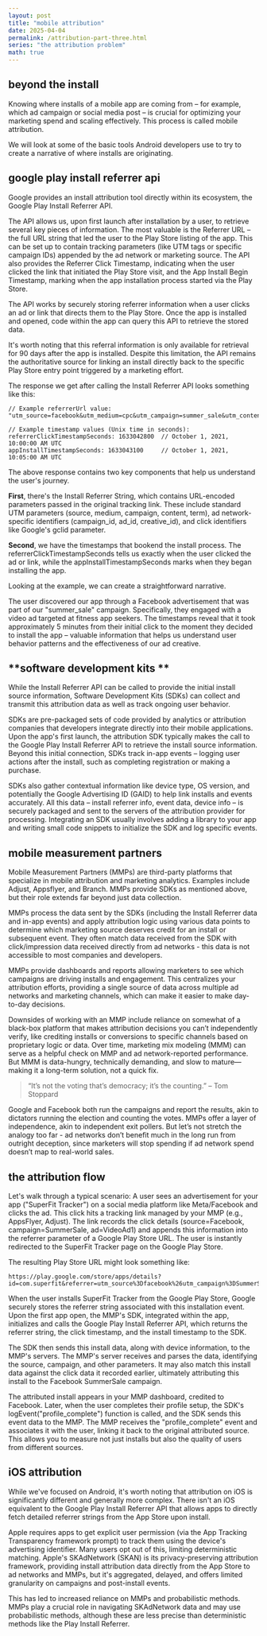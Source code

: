 ```yaml
---
layout: post
title: "mobile attribution"
date: 2025-04-04
permalink: /attribution-part-three.html
series: "the attribution problem"
math: true
---
```


## **beyond the install**

Knowing where installs of a mobile app are coming from – for example, which ad campaign or social media post – is crucial for optimizing your marketing spend and scaling effectively. This process is called mobile attribution.

We will look at some of the basic tools Android developers use to try to create a narrative of where installs are originating.

## **google play install referrer api**

Google provides an install attribution tool directly within its ecosystem, the Google Play Install Referrer API. 

The API allows us, upon first launch after installation by a user, to retrieve several key pieces of information. The most valuable is the Referrer URL – the full URL string that led the user to the Play Store listing of the app. This can be set up to contain tracking parameters (like UTM tags or specific campaign IDs) appended by the ad network or marketing source. The API also provides the Referrer Click Timestamp, indicating when the user clicked the link that initiated the Play Store visit, and the App Install Begin Timestamp, marking when the app installation process started via the Play Store.

The API works by securely storing referrer information when a user clicks an ad or link that directs them to the Play Store. Once the app is installed and opened, code within the app can query this API to retrieve the stored data. 

It's worth noting that this referral information is only available for retrieval for 90 days after the app is installed. Despite this limitation, the API remains the authoritative source for linking an install directly back to the specific Play Store entry point triggered by a marketing effort.

The response we get after calling the Install Referrer API looks something like this:

```
// Example referrerUrl value:
"utm_source=facebook&utm_medium=cpc&utm_campaign=summer_sale&utm_content=video_ad_1&utm_term=fitness_app"

// Example timestamp values (Unix time in seconds):
referrerClickTimestampSeconds: 1633042800  // October 1, 2021, 10:00:00 AM UTC
appInstallTimestampSeconds: 1633043100     // October 1, 2021, 10:05:00 AM UTC
```

The above response contains two key components that help us understand the user's journey.

**First**, there's the Install Referrer String, which contains URL-encoded parameters passed in the original tracking link. These include standard UTM parameters (source, medium, campaign, content, term), ad network-specific identifiers (campaign_id, ad_id, creative_id), and click identifiers like Google's gclid parameter. 

**Second**, we have the timestamps that bookend the install process. The referrerClickTimestampSeconds tells us exactly when the user clicked the ad or link, while the appInstallTimestampSeconds marks when they began installing the app.

Looking at the example, we can create a straightforward narrative. 

The user discovered our app through a Facebook advertisement that was part of our "summer_sale" campaign. 
Specifically, they engaged with a video ad targeted at fitness app seekers. 
The timestamps reveal that it took approximately 5 minutes from their initial click to the moment they decided to install the app – valuable information that helps us understand user behavior patterns and the effectiveness of our ad creative.

## **software development kits **

While the Install Referrer API can be called to provide the initial install source information, Software Development Kits (SDKs) can collect and transmit this attribution data as well as track ongoing user behavior.

SDKs are pre-packaged sets of code provided by analytics or attribution companies that developers integrate directly into their mobile applications. Upon the app's first launch, the attribution SDK typically makes the call to the Google Play Install Referrer API to retrieve the install source information. Beyond this initial connection, SDKs track in-app events – logging user actions after the install, such as completing registration or making a purchase.

SDKs also gather contextual information like device type, OS version, and potentially the Google Advertising ID (GAID) to help link installs and events accurately. All this data – install referrer info, event data, device info – is securely packaged and sent to the servers of the attribution provider for processing.
Integrating an SDK usually involves adding a library to your app and writing small code snippets to initialize the SDK and log specific events.

## **mobile measurement partners**

Mobile Measurement Partners (MMPs) are third-party platforms that specialize in mobile attribution and marketing analytics. Examples include Adjust, Appsflyer, and Branch. MMPs provide SDKs as mentioned above, but their role extends far beyond just data collection.

MMPs process the data sent by the SDKs (including the Install Referrer data and in-app events) and apply attribution logic using various data points to determine which marketing source deserves credit for an install or subsequent event. They often match data received from the SDK with click/impression data received directly from ad networks - this data is not accessible to most companies and developers.

MMPs provide dashboards and reports allowing marketers to see which campaigns are driving installs and engagement. This centralizes your attribution efforts, providing a single source of data across multiple ad networks and marketing channels, which can make it easier to make day-to-day decisions.

Downsides of working with an MMP include reliance on somewhat of a black-box platform that makes attribution decisions you can’t independently verify, like crediting installs or conversions to specific channels based on proprietary logic or data.
Over time, marketing mix modeling (MMM) can serve as a helpful check on MMP and ad network-reported performance. But MMM is data-hungry, technically demanding, and slow to mature—making it a long-term solution, not a quick fix.

> “It’s not the voting that’s democracy; it’s the counting.” – Tom Stoppard

Google and Facebook both run the campaigns and report the results, akin to dictators running the election and counting the votes. MMPs offer a layer of independence, akin to independent exit pollers. But let’s not stretch the analogy too far - ad networks don’t benefit much in the long run from outright deception, since marketers will stop spending if ad network spend doesn’t map to real-world sales.

## **the attribution flow**

Let's walk through a typical scenario: A user sees an advertisement for your app ("SuperFit Tracker") on a social media platform like Meta/Facebook and clicks the ad. This click hits a tracking link managed by your MMP (e.g., AppsFlyer, Adjust). The link records the click details (source=Facebook, campaign=SummerSale, ad=VideoAd1) and appends this information into the referrer parameter of a Google Play Store URL. The user is instantly redirected to the SuperFit Tracker page on the Google Play Store.

The resulting Play Store URL might look something like:
```
https://play.google.com/store/apps/details?id=com.superfit&referrer=utm_source%3Dfacebook%26utm_campaign%3DSummerSale%26utm_ad%3DVideoAd1%26...
```

When the user installs SuperFit Tracker from the Google Play Store, Google securely stores the referrer string associated with this installation event. Upon the first app open, the MMP's SDK, integrated within the app, initializes and calls the Google Play Install Referrer API, which returns the referrer string, the click timestamp, and the install timestamp to the SDK.

The SDK then sends this install data, along with device information, to the MMP's servers. The MMP's server receives and parses the data, identifying the source, campaign, and other parameters. It may also match this install data against the click data it recorded earlier, ultimately attributing this install to the Facebook SummerSale campaign.

The attributed install appears in your MMP dashboard, credited to Facebook. Later, when the user completes their profile setup, the SDK's logEvent("profile_complete") function is called, and the SDK sends this event data to the MMP. The MMP receives the "profile_complete" event and associates it with the user, linking it back to the original attributed source. This allows you to measure not just installs but also the quality of users from different sources.

## **iOS attribution**

While we've focused on Android, it's worth noting that attribution on iOS is significantly different and generally more complex. There isn't an iOS equivalent to the Google Play Install Referrer API that allows apps to directly fetch detailed referrer strings from the App Store upon install.

Apple requires apps to get explicit user permission (via the App Tracking Transparency framework prompt) to track them using the device's advertising identifier. Many users opt out of this, limiting deterministic matching. Apple's SKAdNetwork (SKAN) is its privacy-preserving attribution framework, providing install attribution data directly from the App Store to ad networks and MMPs, but it's aggregated, delayed, and offers limited granularity on campaigns and post-install events.

This has led to increased reliance on MMPs and probabilistic methods. MMPs play a crucial role in navigating SKAdNetwork data and may use probabilistic methods, although these are less precise than deterministic methods like the Play Install Referrer.
